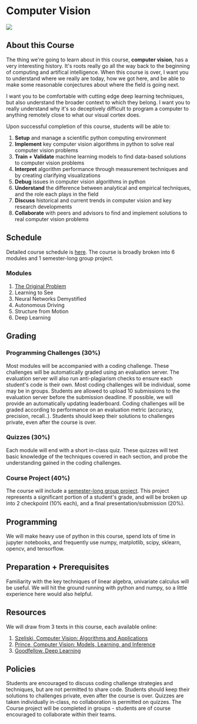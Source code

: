 # Computer Vision

![](graphics/roberts_world_3b.gif)

## About this Course

The thing we're going to learn about in this course, **computer vision**, has a very interesting history. It's roots really go all the way back to the beginning of computing and artifical intelligence. When this course is over, I want you to understand where we really are today, how we got here, and be able to make some reasonable conjectures about where the field is going next.

I want you to be comfortable with cutting edge deep learning techniques, but also understand the broader context to which they belong. I want you to really understand why it's so deceptively difficult to program a computer to anything remotely close to what our visual cortex does.

Upon successful completion of this course, students will be able to:

1. **Setup** and manage a scientific python computing environment
2. **Implement** key computer vision algorithms in python to solve real computer vision problems
3. **Train + Validate** machine learning models to find data-based solutions to computer vision problems
4. **Interpret** algorithm performance through measurement techniques and by creating clarifying visualizations
5. **Debug** issues in computer vision algorithms in python
6. **Understand** the difference between analytical and empirical techniques, and the role each plays in the field
7. **Discuss** historical and current trends in computer vision and key research developments
8. **Collaborate** with peers and advisors to find and implement solutions to real computer vision problems

## Schedule
Detailed course schedule is [here](https://docs.google.com/spreadsheets/d/1Odz1PMNrHdAFfWSJayRSEljyJ9PSdUEaggp9TOE22x0/edit?usp=sharing). The course is broadly broken into 6 modules and 1 semester-long group project. 


### Modules
1. [The Original Problem](https://github.com/unccv/the_original_problem)
2. Learning to See
3. Neural Networks Demystified
4. Autonomous Driving
5. Structure from Motion
6. Deep Learning 

## Grading

### Programming Challenges (30%)
Most modules will be accompanied with a coding challenge. These challenges will be automatically graded using an evaluation server. The evaluation server will also run anti-plagiarism checks to ensure each student's code is their own. Most coding challenges will be individual, some may be in groups. Students are allowed to upload 10 submissions to the evaluation server before the submission deadline. If possible, we will provide an automatically updating leaderboard. Coding challenges will be graded according to performance on an evaluation metric (accuracy, precision, recall..). Students should keep their solutions to challenges private, even after the course is over. 

### Quizzes (30%)
Each module will end with a short in-class quiz. These quizzes will test basic knowledge of the techniques covered in each section, and probe the understanding gained in the coding challenges.

### Course Project (40%)
The course will include a [semester-long group project](https://github.com/unccv/course_project). This project represents a significant portion of a student's grade, and will be broken up into 2 checkpoint (10% each), and a final presentation/submission (20%). 

## Programming
We will make heavy use of python in this course, spend lots of time in jupyter notebooks, and frequently use numpy, matplotlib, scipy, sklearn, opencv, and tensorflow. 

## Preparation + Prerequisites
Familiarity with the key techniques of linear algebra, univariate calculus will be useful. We will hit the ground running with python and numpy, so a little experience here would also helpful. 


## Resources
We will draw from 3 texts in this course, each available online:
1. [Szeliski, Computer Vision: Algorithms and Applications](http://szeliski.org/Book/)
2. [Prince, Computer Vision:  Models, Learning, and Inference](http://www.computervisionmodels.com/)
3. [Goodfellow, Deep Learning](http://www.deeplearningbook.org/)

## Policies
Students are encouraged to discuss coding challenge strategies and techniques, but are not permitted to share code. Students should keep their solutions to challenges private, even after the course is over. Quizzes are taken individually in-class, no collaboration is permitted on quizzes. The Course project will be completed in groups - students are of course encouraged to collaborate within their teams. 








